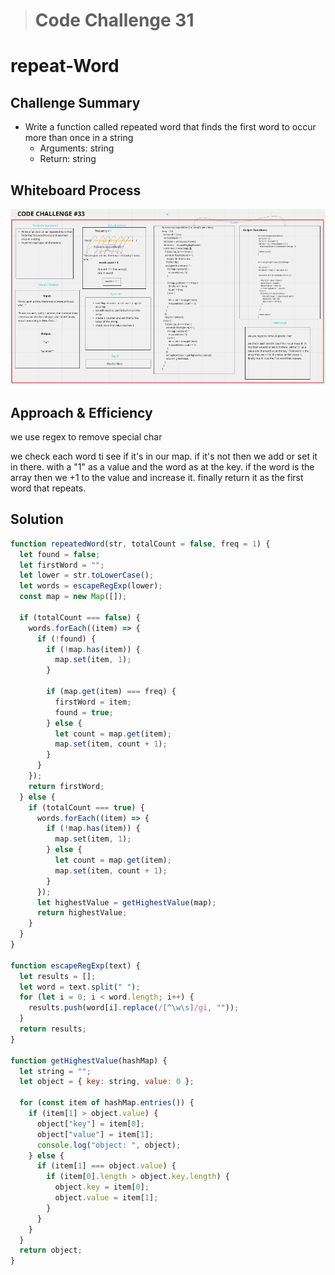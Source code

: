 > # Code Challenge 31

# repeat-Word

## Challenge Summary

- Write a function called repeated word that finds the first word to occur more than once in a string
  - Arguments: string
  - Return: string

## Whiteboard Process

![Whiteboard 31](../Images/cc.31.png)

## Approach & Efficiency

we use regex to remove special char

we check each word ti see if it's in our map. if it's not then we add or set it in there. with a "1" as a value and the word as at the key. if the word is the array then we +1 to the value and increase it. finally return it as the first word that repeats.

## Solution

```javascript
function repeatedWord(str, totalCount = false, freq = 1) {
  let found = false;
  let firstWord = "";
  let lower = str.toLowerCase();
  let words = escapeRegExp(lower);
  const map = new Map([]);

  if (totalCount === false) {
    words.forEach((item) => {
      if (!found) {
        if (!map.has(item)) {
          map.set(item, 1);
        }

        if (map.get(item) === freq) {
          firstWord = item;
          found = true;
        } else {
          let count = map.get(item);
          map.set(item, count + 1);
        }
      }
    });
    return firstWord;
  } else {
    if (totalCount === true) {
      words.forEach((item) => {
        if (!map.has(item)) {
          map.set(item, 1);
        } else {
          let count = map.get(item);
          map.set(item, count + 1);
        }
      });
      let highestValue = getHighestValue(map);
      return highestValue;
    }
  }
}

function escapeRegExp(text) {
  let results = [];
  let word = text.split(" ");
  for (let i = 0; i < word.length; i++) {
    results.push(word[i].replace(/[^\w\s]/gi, ""));
  }
  return results;
}

function getHighestValue(hashMap) {
  let string = "";
  let object = { key: string, value: 0 };

  for (const item of hashMap.entries()) {
    if (item[1] > object.value) {
      object["key"] = item[0];
      object["value"] = item[1];
      console.log("object: ", object);
    } else {
      if (item[1] === object.value) {
        if (item[0].length > object.key.length) {
          object.key = item[0];
          object.value = item[1];
        }
      }
    }
  }
  return object;
}
```
